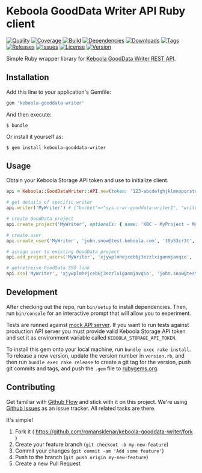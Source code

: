 # Keboola GoodData Writer API Ruby client

[![Quality](http://img.shields.io/codeclimate/github/romansklenar/gooddata-writer-ruby-client.svg?style=flat-square)](https://codeclimate.com/github/romansklenar/gooddata-writer-ruby-client)
[![Coverage](http://img.shields.io/codeclimate/coverage/github/romansklenar/gooddata-writer-ruby-client.svg?style=flat-square)](https://codeclimate.com/github/romansklenar/gooddata-writer-ruby-client)
[![Build](http://img.shields.io/travis-ci/romansklenar/gooddata-writer-ruby-client.svg?style=flat-square)](https://travis-ci.org/romansklenar/gooddata-writer-ruby-client)
[![Dependencies](http://img.shields.io/gemnasium/romansklenar/gooddata-writer-ruby-client.svg?style=flat-square)](https://gemnasium.com/romansklenar/gooddata-writer-ruby-client)
[![Downloads](http://img.shields.io/gem/dtv/gooddata-writer-ruby-client.svg?style=flat-square)](https://rubygems.org/gems/gooddata-writer-ruby-client)
[![Tags](http://img.shields.io/github/tag/romansklenar/gooddata-writer-ruby-client.svg?style=flat-square)](http://github.com/romansklenar/gooddata-writer-ruby-client/tags)
[![Releases](http://img.shields.io/github/release/romansklenar/gooddata-writer-ruby-client.svg?style=flat-square)](http://github.com/romansklenar/gooddata-writer-ruby-client/releases)
[![Issues](http://img.shields.io/github/issues/romansklenar/gooddata-writer-ruby-client.svg?style=flat-square)](http://github.com/romansklenar/gooddata-writer-ruby-client/issues)
[![License](http://img.shields.io/badge/license-MIT-brightgreen.svg?style=flat-square)](http://opensource.org/licenses/MIT)
[![Version](http://img.shields.io/gem/v/gooddata-writer-ruby-client.svg?style=flat-square)](https://rubygems.org/gems/gooddata-writer-ruby-client)


Simple Ruby wrapper library for [Keboola GoodData Writer REST API](http://docs.keboolagooddatawriter.apiary.io/).


## Installation

Add this line to your application's Gemfile:

```ruby
gem 'keboola-gooddata-writer'
```

And then execute:

    $ bundle

Or install it yourself as:

    $ gem install keboola-gooddata-writer

## Usage

Obtain your Keboola Storage API token and use to initialize client.

```ruby
api = Keboola::GoodDataWriter::API.new(token: '123-abcdefghjklmnopqrstuvxyz')

# get details of specific writer
api.writer('MyWriter') # {"bucket"=>"sys.c-wr-gooddata-writer1", "writer"=>"gooddata", "writerId"=>"writer1", …, "status"=>"ready"}

# create GoodData project
api.create_project('MyWriter', optionals: { name: 'KBC - MyProject - MyWriter' }) # <Keboola::GoodDataWriter::Job url="https://syrup.keboola.com/queue/jobs/123456", id="123456">

# create user
api.create_user('MyWriter', 'john.snow@test.keboola.com', 't0pS3cr3t', 'John', 'Snow') # <Keboola::GoodDataWriter::Job url="https://syrup.keboola.com/queue/jobs/123456", id="123456">

# assign user to existing GoodData project
api.add_project_users('MyWriter', 'xjywplmhejceb6j3ezzlxiganmjavqio', 'john.snow@test.keboola.com', 'editor') #<Keboola::GoodDataWriter::Job url="https://syrup.keboola.com/queue/jobs/123456", id="123456">

# getretreive GoodData SSO link
api.sso('MyWriter', 'xjywplmhejceb6j3ezzlxiganmjavqio', 'john.snow@test.keboola.com') # "https://secure.gooddata.com/gdc/account/customerlogin?sessionId=-----BEGIN+PGP+MESSAGE-----s0m3_l0000n6_h4sh"
```

## Development

After checking out the repo, run `bin/setup` to install dependencies. Then, run `bin/console` for an interactive prompt that will allow you to experiment.

Tests are runned against [mock API server](https://private-anon-cf7bb7f95-keboolagooddatawriter.apiary-mock.com). If you want to run tests against production API server you must provide valid Keboola Storage API token and set it as environment variable called `KEBOOLA_STORAGE_API_TOKEN`.

To install this gem onto your local machine, run `bundle exec rake install`. To release a new version, update the version number in `version.rb`, and then run `bundle exec rake release` to create a git tag for the version, push git commits and tags, and push the `.gem` file to [rubygems.org](https://rubygems.org).

## Contributing
Get familiar with [Github Flow](https://guides.github.com/introduction/flow/index.html) and stick with it on this project.
We're using [Github Issues](https://github.com/slowpath/rails-insights/issues) as an issue tracker. All related tasks are there.

It's simple!
  1. Fork it ( https://github.com/romansklenar/keboola-gooddata-writer/fork )
  2. Create your feature branch (`git checkout -b my-new-feature`)
  3. Commit your changes (`git commit -am 'Add some feature'`)
  4. Push to the branch (`git push origin my-new-feature`)
  5. Create a new Pull Request
